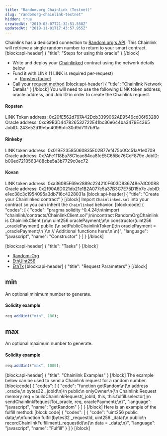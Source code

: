 ```yaml
---
title: "Random.org Chainlink (Testnet)"
slug: "randomorg-chainlink-testnet"
hidden: true
createdAt: "2019-03-07T21:32:51.558Z"
updatedAt: "2019-11-01T17:43:57.955Z"
---
```

Chainlink has a dedicated connection to <a href="https://www.random.org/" target="_blank">Random.org's API</a>. This Chainlink will retrieve a single random number to return to your smart contract.
[block:api-header]
{
  "title": "Steps for using this oracle"
}
[/block]
- Write and deploy your [Chainlinked](doc:getting-started)  contract using the network details below
- Fund it with LINK (1 LINK is required per-request)
  - <a href="https://ropsten.chain.link/" target="_blank">Ropsten faucet</a>
- Call your [request method](#section-chainlink-examples) 
[block:api-header]
{
  "title": "Chainlink Network Details"
}
[/block]
You will need to use the following LINK token address, oracle address, and Job ID in order to create the Chainlink request.

#### Ropsten
LINK Token address: 0x20fE562d797A42Dcb3399062AE9546cd06f63280
Oracle address: 0xc99B3D447826532722E41bc36e644ba3479E4365
JobID: 243e52d19ebc4098bfc30d9d7117b91a

#### Rinkeby
LINK token address: 0x01BE23585060835E02B77ef475b0Cc51aA1e0709
Oracle address: 0x7AFe1118Ea78C1eae84ca8feE5C65Bc76CcF879e
JobID: b00ed7210563488cbe5a3b7729c0ec72

#### Kovan
LINK token address: 0xa36085F69e2889c224210F603D836748e7dC0088
Oracle address: 0x2f90A6D021db21e1B2A077c5a37B3C7E75D15b7e
JobID: e1ec38c3c1954095a3db716c4228031a
[block:api-header]
{
  "title": "Create your Chainlinked contract"
}
[/block]
Import `Chainlinked.sol` into your contract so you can inherit the `Chainlinked` behavior.
[block:code]
{
  "codes": [
    {
      "code": "pragma solidity ^0.4.24;\n\nimport \"chainlink/contracts/ChainlinkClient.sol\";\n\ncontract RandomOrgChainlink is ChainlinkClient {\n\n  uint256 oraclePayment;\n\n  constructor(uint256 _oraclePayment) public {\n    setPublicChainlinkToken();\n    oraclePayment = _oraclePayment;\n  }\n  // Additional functions here:\n  \n}",
      "language": "javascript",
      "name": "Constructor"
    }
  ]
}
[/block]

[block:api-header]
{
  "title": "Tasks"
}
[/block]
- [Random-Org](doc:external-adapters)
- [EthUint256](doc:adapters#section-ethuint256)
- [EthTx](doc:adapters#section-ethtx)
[block:api-header]
{
  "title": "Request Parameters"
}
[/block]
## min

An optional minimum number to generate.

#### Solidity example

```javascript
req.addUint("min", 100);
```

## max

An optional maximum number to generate.

#### Solidity example

```javascript
req.addUint("max", 1000);
```
[block:api-header]
{
  "title": "Chainlink Examples"
}
[/block]
The example below can be used to send a Chainlink request for a random number.
[block:code]
{
  "codes": [
    {
      "code": "function getRandom\n(\n  address _oracle,\n  bytes32 _jobId\n)\n  public\n  onlyOwner\n{\n  Chainlink.Request memory req = buildChainlinkRequest(_jobId, this, this.fulfill.selector);\n  sendChainlinkRequestTo(_oracle, req, oraclePayment);\n}",
      "language": "javascript",
      "name": "getRandom"
    }
  ]
}
[/block]
Here is an example of the fulfill method:
[block:code]
{
  "codes": [
    {
      "code": "uint256 public data;\n\nfunction fulfill(bytes32 _requestId, uint256 _data)\n  public\n  recordChainlinkFulfillment(_requestId)\n{\n  data = _data;\n}",
      "language": "javascript",
      "name": "Fulfill"
    }
  ]
}
[/block]